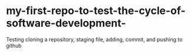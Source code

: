# my-first-repo-to-test-the-cycle-of-software-development-
Testing cloning a repository, staging file, adding, commit, and pushing to github
